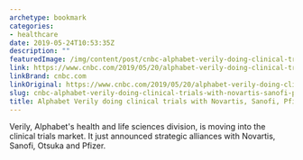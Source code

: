 ```yaml
---
archetype: bookmark
categories:
- healthcare
date: 2019-05-24T10:53:35Z
description: ""
featuredImage: /img/content/post/cnbc-alphabet-verily-doing-clinical-trials-with-novartis-sanofi-pfizer.jpeg
link: https://www.cnbc.com/2019/05/20/alphabet-verily-doing-clinical-trials-with-novartis-sanofi-pfizer.html
linkBrand: cnbc.com
linkOriginal: https://www.cnbc.com/2019/05/20/alphabet-verily-doing-clinical-trials-with-novartis-sanofi-pfizer.html
slug: cnbc-alphabet-verily-doing-clinical-trials-with-novartis-sanofi-pfizer
title: Alphabet Verily doing clinical trials with Novartis, Sanofi, Pfizer
---
```

Verily, Alphabet's health and life sciences division, is moving into the clinical trials market. It just announced strategic alliances with Novartis, Sanofi, Otsuka and Pfizer.